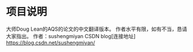 # 项目说明
大师Doug Lean的AQS的论文的中文翻译版本。
作者水平有限，如有不当，恳请大家指出。
作者：sushengmiyan CSDN blog[连接地址] https://blog.csdn.net/sushengmiyan/
